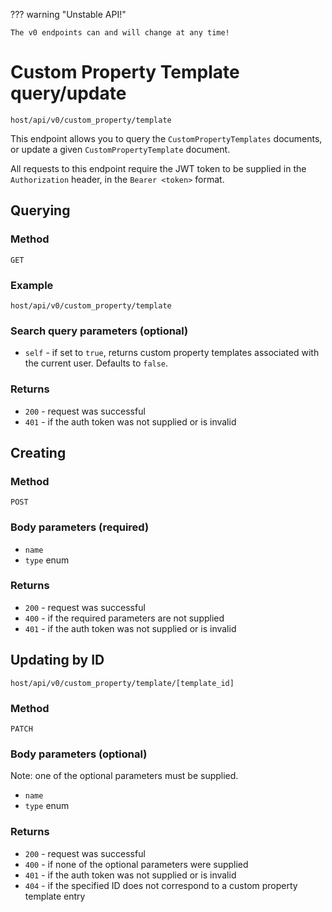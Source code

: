 ??? warning "Unstable API!"

    The v0 endpoints can and will change at any time!

# Custom Property Template query/update

`host/api/v0/custom_property/template`

This endpoint allows you to query the `CustomPropertyTemplates` documents, or update a given `CustomPropertyTemplate` document.

All requests to this endpoint require the JWT token to be supplied in the `Authorization` header, in the `Bearer <token>` format.

## Querying

### Method

`GET`

### Example

`host/api/v0/custom_property/template`

### Search query parameters (optional)

- `self` - if set to `true`, returns custom property templates associated with the current user. Defaults to `false`.

### Returns

- `200` - request was successful
- `401` - if the auth token was not supplied or is invalid

## Creating

### Method

`POST`

### Body parameters (**required**)

- `name`
- `type` enum

### Returns

- `200` - request was successful
- `400` - if the required parameters are not supplied
- `401` - if the auth token was not supplied or is invalid

## Updating by ID

`host/api/v0/custom_property/template/[template_id]`

### Method

`PATCH`

### Body parameters (optional)

Note: one of the optional parameters must be supplied.

- `name`
- `type` enum

### Returns

- `200` - request was successful
- `400` - if none of the optional parameters were supplied
- `401` - if the auth token was not supplied or is invalid
- `404` - if the specified ID does not correspond to a custom property template entry

